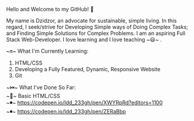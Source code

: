 Hello and Welcome to my GitHub! 👋  

My name is Dzidzor, an advocate for sustainable, simple living. In this regard, I seek/strive for Developing Simple ways of Doing Complex Tasks; and
Finding Simple Solutions for Complex Problems. I am an aspiring Full Stack Web-Developer.
I love learning and I love teaching ~:smiley:~ . 
  
~:on:~ What I'm Currently Learning:

1. HTML/CSS  
2. Developing a Fully Featured, Dynamic, Responsive Website
3. Git
  
~:previous_track_button:~ What I've Done So Far:  
~:high_brightness:~ Basic HTML/CSS  
~:black_medium_small_square:~ https://codepen.io/Idd_233gh/pen/XWYRpRd?editors=1100  
~:black_medium_small_square:~ https://codepen.io/Idd_233gh/pen/ZERaBbp


